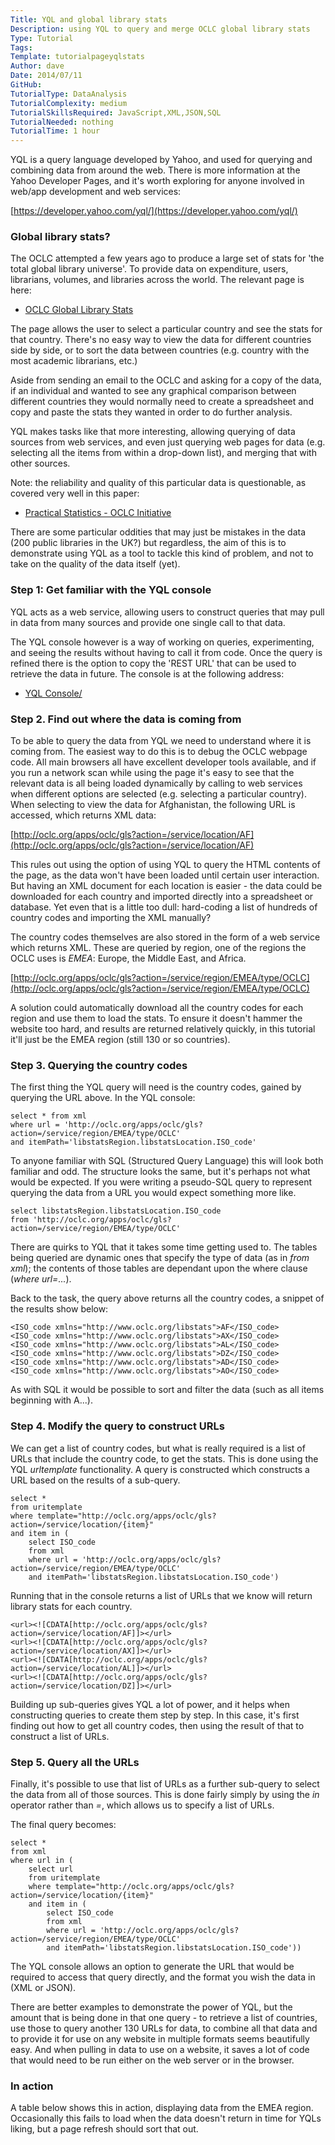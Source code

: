 ```yaml
---
Title: YQL and global library stats
Description: using YQL to query and merge OCLC global library stats
Type: Tutorial
Tags:
Template: tutorialpageyqlstats
Author: dave
Date: 2014/07/11
GitHub: 
TutorialType: DataAnalysis
TutorialComplexity: medium
TutorialSkillsRequired: JavaScript,XML,JSON,SQL
TutorialNeeded: nothing
TutorialTime: 1 hour
---
```


YQL is a query language developed by Yahoo, and used for querying and combining data from around the web.  There is more information at the Yahoo Developer Pages, and it's worth exploring for anyone involved in web/app development and web services:

[https://developer.yahoo.com/yql/](https://developer.yahoo.com/yql/)

### Global library stats?

The OCLC attempted a few years ago to produce a large set of stats for 'the total global library universe'.  To provide data on expenditure, users, librarians, volumes, and libraries across the world. The relevant page is here:

- [OCLC Global Library Stats](http://oclc.org/global-library-statistics.en.html)

The page allows the user to select a particular country and see the stats for that country.  There's no easy way to view the data for different countries side by side, or to sort the data between countries (e.g. country with the most academic librarians, etc.)

Aside from sending an email to the OCLC and asking for a copy of the data, if an individual and wanted to see any graphical comparison between different countries they would normally need to create a spreadsheet and copy and paste the stats they wanted in order to do further analysis.

YQL makes tasks like that more interesting, allowing querying of data sources from web services, and even just querying web pages for data (e.g. selecting all the items from within a drop-down list), and merging that with other sources.

Note: the reliability and quality of this particular data is questionable, as covered very well in this paper:

- [Practical Statistics - OCLC Initiative](https://sites.google.com/site/practicalstatistics/2-events/ifla-singapore/oclc-initiative)

There are some particular oddities that may just be mistakes in the data (200 public libraries in the UK?) but regardless, the aim of this is to demonstrate using YQL as a tool to tackle this kind of problem, and not to take on the quality of the data itself (yet).

### Step 1: Get familiar with the YQL console

YQL acts as a web service, allowing users to construct queries that may pull in data from many sources and provide one single call to that data.

The YQL console however is a way of working on queries, experimenting, and seeing the results without having to call it from code.  Once the query is refined there is the option to copy the 'REST URL' that can be used to retrieve the data in future.  The console is at the following address:

- [YQL Console/](https://developer.yahoo.com/yql/console/)

### Step 2.  Find out where the data is coming from

To be able to query the data from YQL we need to understand where it is coming from.  The easiest way to do this is to debug the OCLC webpage code.  All main browsers all have excellent developer tools available, and if you run a network scan while using the page it's easy to see that the relevant data is all being loaded dynamically by calling to web services when different options are selected (e.g. selecting a particular country).  When selecting to view the data for Afghanistan, the following URL is accessed, which returns XML data:

[http://oclc.org/apps/oclc/gls?action=/service/location/AF](http://oclc.org/apps/oclc/gls?action=/service/location/AF)

This rules out using the option of using YQL to query the HTML contents of the page, as the data won't have been loaded until certain user interaction.  But having an XML document for each location is easier - the data could be downloaded for each country and imported directly into a spreadsheet or database. Yet even that is a little too dull: hard-coding a list of hundreds of country codes and importing the XML manually?

The country codes themselves are also stored in the form of a web service which returns XML.  These are queried by region, one of the regions the OCLC uses is *EMEA*: Europe, the Middle East, and Africa.

[http://oclc.org/apps/oclc/gls?action=/service/region/EMEA/type/OCLC](http://oclc.org/apps/oclc/gls?action=/service/region/EMEA/type/OCLC)

A solution could automatically download all the country codes for each region and use them to load the stats.  To ensure it doesn't hammer the website too hard, and results are returned relatively quickly, in this tutorial it'll just be the EMEA region (still 130 or so countries).

### Step 3.  Querying the country codes

The first thing the YQL query will need is the country codes, gained by querying the URL above.  In the YQL console:
<pre class="prettyprint linenums"><code class="language-sql">select * from xml
where url = 'http://oclc.org/apps/oclc/gls?action=/service/region/EMEA/type/OCLC'
and itemPath='libstatsRegion.libstatsLocation.ISO_code'</code></pre>

To anyone familiar with SQL (Structured Query Language) this will look both familiar and odd.  The structure looks the same, but it's perhaps not what would be expected.  If you were writing a pseudo-SQL query to represent querying the data from a URL you would expect something more like.

<pre class="prettyprint linenums"><code class="language-sql">select libstatsRegion.libstatsLocation.ISO_code
from 'http://oclc.org/apps/oclc/gls?action=/service/region/EMEA/type/OCLC'</code></pre>

There are quirks to YQL that it takes some time getting used to.  The tables being queried are dynamic ones that specify the type of data (as in *from xml*); the contents of those tables are dependant upon the where clause (*where url=...*).

Back to the task, the query above returns all the country codes, a snippet of the results show below:

<pre class="prettyprint linenums"><code class="language-html">&lt;ISO_code xmlns=&quot;http://www.oclc.org/libstats&quot;&gt;AF&lt;/ISO_code&gt;
&lt;ISO_code xmlns=&quot;http://www.oclc.org/libstats&quot;&gt;AX&lt;/ISO_code&gt;
&lt;ISO_code xmlns=&quot;http://www.oclc.org/libstats&quot;&gt;AL&lt;/ISO_code&gt;
&lt;ISO_code xmlns=&quot;http://www.oclc.org/libstats&quot;&gt;DZ&lt;/ISO_code&gt;
&lt;ISO_code xmlns=&quot;http://www.oclc.org/libstats&quot;&gt;AD&lt;/ISO_code&gt;
&lt;ISO_code xmlns=&quot;http://www.oclc.org/libstats&quot;&gt;AO&lt;/ISO_code&gt;</code></pre>

As with SQL it would be possible to sort and filter the data (such as all items beginning with A...).

### Step 4.  Modify the query to construct URLs

We can get a list of country codes, but what is really required is a list of URLs that include the country code, to get the stats.  This is done using the YQL *urltemplate* functionality.  A query is constructed which constructs a URL based on the results of a sub-query.

<pre class="prettyprint linenums"><code>select *
from uritemplate 
where template="http://oclc.org/apps/oclc/gls?action=/service/location/{item}" 
and item in (
    select ISO_code
    from xml 
    where url = 'http://oclc.org/apps/oclc/gls?action=/service/region/EMEA/type/OCLC' 
    and itemPath='libstatsRegion.libstatsLocation.ISO_code')</code></pre>

Running that in the console returns a list of URLs that we know will return library stats for each country.

<pre class="prettyprint linenums"><code class="language-html">&lt;url&gt;&lt;![CDATA[http://oclc.org/apps/oclc/gls?action=/service/location/AF]]&gt;&lt;/url&gt;
&lt;url&gt;&lt;![CDATA[http://oclc.org/apps/oclc/gls?action=/service/location/AX]]&gt;&lt;/url&gt;
&lt;url&gt;&lt;![CDATA[http://oclc.org/apps/oclc/gls?action=/service/location/AL]]&gt;&lt;/url&gt;
&lt;url&gt;&lt;![CDATA[http://oclc.org/apps/oclc/gls?action=/service/location/DZ]]&gt;&lt;/url&gt;</code></pre>

Building up sub-queries gives YQL a lot of power, and it helps when constructing queries to create them step by step.  In this case, it's first finding out how to get all country codes, then using the result of that to construct a list of URLs.  

### Step 5.  Query all the URLs

Finally, it's possible to use that list of URLs as a further sub-query to select the data from all of those sources.  This is done fairly simply by using the *in* operator rather than *=*, which allows us to specify a list of URLs.

The final query becomes:

<pre class="prettyprint linenums"><code>select *
from xml
where url in (
    select url
    from uritemplate
    where template="http://oclc.org/apps/oclc/gls?action=/service/location/{item}"
    and item in (
        select ISO_code
        from xml
        where url = 'http://oclc.org/apps/oclc/gls?action=/service/region/EMEA/type/OCLC'
        and itemPath='libstatsRegion.libstatsLocation.ISO_code'))</code></pre>

The YQL console allows an option to generate the URL that would be required to access that query directly, and the format you wish the data in (XML or JSON).

There are better examples to demonstrate the power of YQL, but the amount that is being done in that one query - to retrieve a list of countries, use those to query another 130 URLs for data, to combine all that data and to provide it for use on any website in multiple formats seems beautifully easy.  And when pulling in data to use on a website, it saves a lot of code that would need to be run either on the web server or in the browser.

### In action

A table below shows this in action, displaying data from the EMEA region.  Occasionally this fails to load when the data doesn't return in time for YQLs liking, but a page refresh should sort that out.